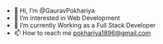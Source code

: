 - 👋 Hi, I’m @GauravPokhariya
- 👀 I’m interested in Web Development
- 🌱 I’m currently Working as a Full Stack Developer
- 📫 How to reach me pokhariya1896@gmail.com

<!---
GauravPokhariya/GauravPokhariya is a ✨ special ✨ repository because its `README.md` (this file) appears on your GitHub profile.
You can click the Preview link to take a look at your changes.
--->
